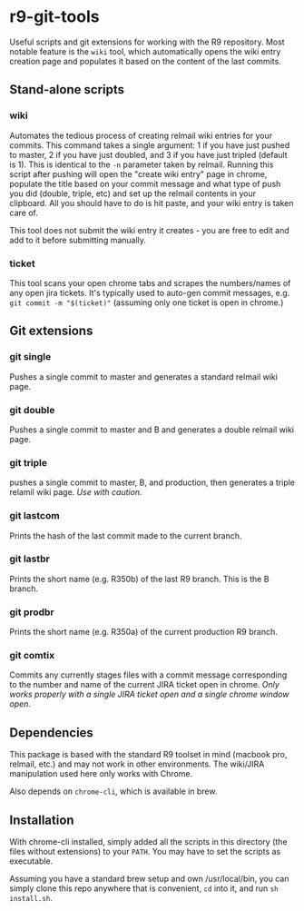 # r9-git-tools
Useful scripts and git extensions for working with the R9 repository. Most notable feature is the `wiki` tool, which automatically opens the wiki entry creation page and populates it based on the content of the last commits.

## Stand-alone scripts

### wiki
Automates the tedious process of creating relmail wiki entries for your commits. This command takes a single argument: 1 if you have just pushed to master, 2 if you have just doubled, and 3 if you have just tripled (default is 1). This is identical to the `-n` parameter taken by relmail. Running this script after pushing will open the "create wiki entry" page in chrome, populate the title based on your commit message and what type of push you did (double, triple, etc) and set up the relmail contents in your clipboard. All you should have to do is hit paste, and your wiki entry is taken care of.

This tool does not submit the wiki entry it creates - you are free to edit and add to it before submitting manually.

### ticket
This tool scans your open chrome tabs and scrapes the numbers/names of any open jira tickets. It's typically used to auto-gen commit messages, e.g. `git commit -m "$(ticket)"` (assuming only one ticket is open in chrome.)

## Git extensions

### git single
Pushes a single commit to master and generates a standard relmail wiki page.

### git double
Pushes a single commit to master and B and generates a double relmail wiki page.

### git triple
pushes a single commit to master, B, and production, then generates a triple relamil wiki page. *Use with caution.*

### git lastcom
Prints the hash of the last commit made to the current branch.

### git lastbr
Prints the short name (e.g. R350b) of the last R9 branch. This is the B branch.

### git prodbr
Prints the short name (e.g. R350a) of the current production R9 branch.

### git comtix
Commits any currently stages files with a commit message corresponding to the number and name of the current JIRA ticket open in chrome. *Only works properly with a single JIRA ticket open and a single chrome window open.*

## Dependencies
This package is based with the standard R9 toolset in mind (macbook pro, relmail, etc.) and may not work in other environments. The wiki/JIRA manipulation used here only works with Chrome.

Also depends on `chrome-cli`, which is available in brew. 

## Installation

With chrome-cli installed, simply added all the scripts in this directory (the files without extensions) to your `PATH`. You may have to set the scripts as executable.

Assuming you have a standard brew setup and own /usr/local/bin, you can simply clone this repo anywhere that is convenient, `cd` into it, and run `sh install.sh`.
